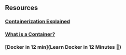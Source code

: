 ## Resources


### [Containerization Explained](https://www.youtube.com/watch?v=0qotVMX-J5s&ab_channel=IBMTechnology)
### [What is a Container?](https://www.youtube.com/watch?v=EnJ7qX9fkcU&ab_channel=VMwareCloudNativeApps)
### [Docker in 12 min](Learn Docker in 12 Minutes 🐳)
